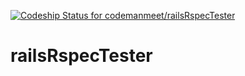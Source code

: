 [ ![Codeship Status for codemanmeet/railsRspecTester](https://codeship.com/projects/9e1cbfb0-52a5-0132-350c-1e034fd16c6e/status)](https://codeship.com/projects/48689)

railsRspecTester 
================
